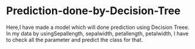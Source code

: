 # Prediction-done-by-Decision-Tree
Here,I have made a model which will done prediction using Decision Treee. In my data by usingSepallength, sepalwidth, petallength, petalwidth, 
I have to check all the parameter and predict the class for that. 
